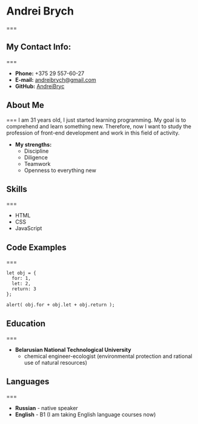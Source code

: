 # Andrei Brych 
===
## My Contact Info:
===
* **Phone:** +375 29 557-60-27
* **E-mail:** andreibrych@gmail.com
* **GitHub:** [ AndreiBryc ](https://github.com/AndreiBryc)
## About Me
===
I am 31 years old, I just started learning programming. My goal is to comprehend and learn something new. Therefore, now I want to study the profession of front-end development and work in this field of activity.

* **My strengths:**
    + Discipline
    + Diligence  
    + Teamwork 
    + Openness to everything new

## Skills
===
* HTML
* CSS
* JavaScript

## Code Examples
===
```
let obj = {
  for: 1,
  let: 2,
  return: 3
};

alert( obj.for + obj.let + obj.return );
```
## Education
===
* **Belarusian National Technological University**
    + chemical engineer-ecologist (environmental protection and rational use of natural resources)

## Languages
===
* **Russian** - native speaker
* **English** - B1 (I am taking English language courses now)




